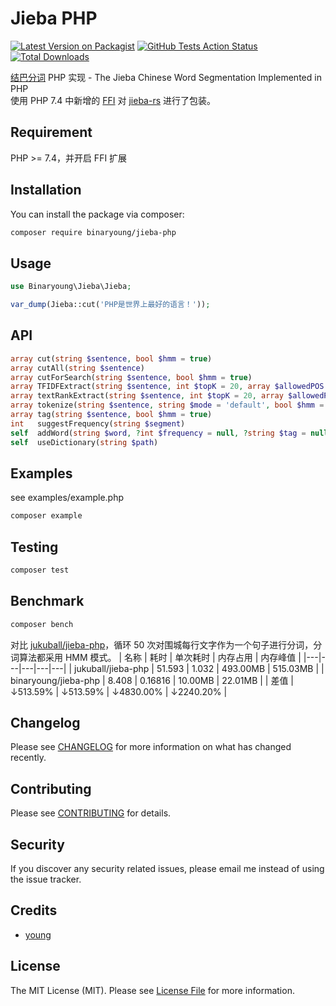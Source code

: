 # Jieba PHP

[![Latest Version on Packagist](https://img.shields.io/packagist/v/binaryoung/jieba-php.svg?style=flat-square)](https://packagist.org/packages/binaryoung/jieba-php)
[![GitHub Tests Action Status](https://img.shields.io/github/workflow/status/binaryoung/jieba-php/run%20tests?label=tests)](https://github.com/binaryoung/jieba-php/actions?query=workflow%3A"run+tests"+branch%3Amaster)
[![Total Downloads](https://img.shields.io/packagist/dt/binaryoung/jieba-php.svg?style=flat-square)](https://packagist.org/packages/binaryoung/jieba-php)

[结巴分词](https://github.com/fxsjy/jieba) PHP 实现 - The Jieba Chinese Word Segmentation Implemented in PHP  
使用 PHP 7.4 中新增的 [FFI](https://www.php.net/manual/en/class.ffi.php) 对 [jieba-rs](https://github.com/messense/jieba-rs) 进行了包装。

## Requirement

PHP >= 7.4，并开启 FFI 扩展

## Installation

You can install the package via composer:

```bash
composer require binaryoung/jieba-php
```

## Usage

```php
use Binaryoung\Jieba\Jieba;

var_dump(Jieba::cut('PHP是世界上最好的语言！'));
```

## API

```php
array cut(string $sentence, bool $hmm = true)
array cutAll(string $sentence)
array cutForSearch(string $sentence, bool $hmm = true)
array TFIDFExtract(string $sentence, int $topK = 20, array $allowedPOS = [])
array textRankExtract(string $sentence, int $topK = 20, array $allowedPOS = [])
array tokenize(string $sentence, string $mode = 'default', bool $hmm = true)
array tag(string $sentence, bool $hmm = true)
int   suggestFrequency(string $segment)
self  addWord(string $word, ?int $frequency = null, ?string $tag = null)
self  useDictionary(string $path)
```

## Examples

see examples/example.php

```bash
composer example
```

## Testing

```bash
composer test
```

## Benchmark

```bash
composer bench
```

对比 [jukuball/jieba-php](https://github.com/fukuball/jieba-php)，循环 50 次对围城每行文字作为一个句子进行分词，分词算法都采用 HMM 模式。
| 名称 | 耗时 | 单次耗时 | 内存占用 | 内存峰值 |
|---|---|---|---|---|
| jukuball/jieba-php | 51.593 | 1.032 | 493.00MB | 515.03MB |
| binaryoung/jieba-php | 8.408 | 0.16816 | 10.00MB | 22.01MB |
| 差值 | ↓513.59% | ↓513.59% | ↓4830.00% | ↓2240.20% |

## Changelog

Please see [CHANGELOG](CHANGELOG.md) for more information on what has changed recently.

## Contributing

Please see [CONTRIBUTING](CONTRIBUTING.md) for details.

## Security

If you discover any security related issues, please email me instead of using the issue tracker.

## Credits

-   [young](https://github.com/binaryoung)

## License

The MIT License (MIT). Please see [License File](LICENSE.md) for more information.
